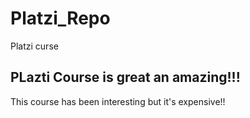 # Platzi_Repo
Platzi curse


## PLazti Course is great an amazing!!!
This course has been interesting but it's expensive!!
